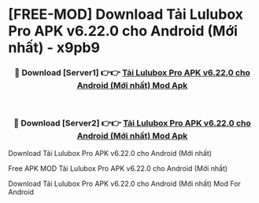 # [FREE-MOD] Download Tải Lulubox Pro APK v6.22.0 cho Android (Mới nhất) - x9pb9


<div align="center">
<h3>🔴 Download [Server1] 👉👉 <a href="https://apk-comot.site?title=Tải_Lulubox_Pro_APK_v6.22.0_cho_Android_(Mới_nhất)">Tải Lulubox Pro APK v6.22.0 cho Android (Mới nhất) Mod Apk</a></h3><br>

<h3>🔴 Download [Server2] 👉👉 <a href="https://apk-comot.site?title=Tải_Lulubox_Pro_APK_v6.22.0_cho_Android_(Mới_nhất)">Tải Lulubox Pro APK v6.22.0 cho Android (Mới nhất) Mod Apk</a></h3>
</div>



Download Tải Lulubox Pro APK v6.22.0 cho Android (Mới nhất) 

Free APK MOD Tải Lulubox Pro APK v6.22.0 cho Android (Mới nhất) 

Download Tải Lulubox Pro APK v6.22.0 cho Android (Mới nhất) Mod For Android
